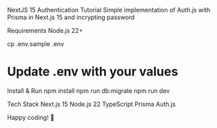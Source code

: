 NextJS 15 Authentication Tutorial
Simple implementation of Auth.js with Prisma in Next.js 15 and incrypting password

Requirements
Node.js 22+

cp .env.sample .env
# Update .env with your values
Install & Run
npm install
npm run db:migrate
npm run dev

Tech Stack
Next.js 15
Node.js 22
TypeScript
Prisma
Auth.js

Happy coding! 🚀